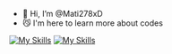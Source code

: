 - 👋 Hi, I’m @Mati278xD
- 😼 I'm here to learn more about codes


[![My Skills](https://skillicons.dev/icons?i=js)](https://skillicons.dev) [![My Skills](https://skillicons.dev/icons?i=py)](https://skillicons.dev)
<!---
Mati278xD/Mati278xD is a ✨ special ✨ repository because its `README.md` (this file) appears on your GitHub profile.
You can click the Preview link to take a look at your changes.
--->
